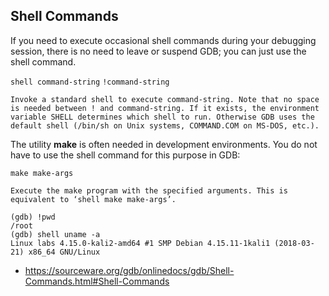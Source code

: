 
## Shell Commands

If you need to execute occasional shell commands during your debugging session, there is no need to leave or suspend GDB; you can just use the shell command.

`shell command-string`
`!command-string`

    Invoke a standard shell to execute command-string. Note that no space is needed between ! and command-string. If it exists, the environment variable SHELL determines which shell to run. Otherwise GDB uses the default shell (/bin/sh on Unix systems, COMMAND.COM on MS-DOS, etc.).

The utility **make** is often needed in development environments. You do not have to use the shell command for this purpose in GDB:

`make make-args`

    Execute the make program with the specified arguments. This is equivalent to ‘shell make make-args’.


```
(gdb) !pwd
/root
(gdb) shell uname -a
Linux labs 4.15.0-kali2-amd64 #1 SMP Debian 4.15.11-1kali1 (2018-03-21) x86_64 GNU/Linux
```

- https://sourceware.org/gdb/onlinedocs/gdb/Shell-Commands.html#Shell-Commands
